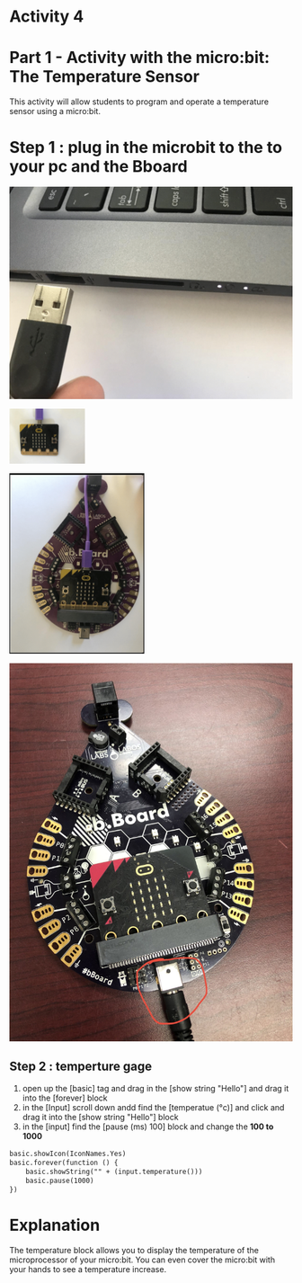 # **Activity 4**

# Part 1 - Activity with the micro:bit: The Temperature Sensor

This activity will allow students to program and operate a temperature sensor using a
micro:bit.

# Step 1 : plug in the microbit to the to your pc and the Bboard 

<!-- https://github.com/Brilliant-Labs/bboard-tuts-cybersecurity-3/blob/master/cybersec/activity-1/connect-microbit.gif?raw=true -->
![Click](https://github.com/Brilliant-Labs/bboard-tutorials-cybersecurity-v3/blob/main/Activity_1/connect-microbit.gif?raw=true "Click")

<!-- https://raw.githubusercontent.com/Brilliant-Labs/bboard-tutorials-cybersecurity-v3/main/Activity_1/micro.png -->
![Click](https://raw.githubusercontent.com/Brilliant-Labs/bboard-tutorials-cybersecurity-v3/main/Activity_1/micro.png)

<!-- https://raw.githubusercontent.com/Brilliant-Labs/bboard-tutorials-cybersecurity-v3/main/Activity_2/bborad.png -->
![Click](https://raw.githubusercontent.com/Brilliant-Labs/bboard-tutorials-cybersecurity-v3/main/Activity_2/bborad.png) 

<!-- https://raw.githubusercontent.com/Brilliant-Labs/bboard-tutorials-cybersecurity-v3/main/Activity_2/b.Board_power.JPG -->
![Click](https://raw.githubusercontent.com/Brilliant-Labs/bboard-tutorials-cybersecurity-v3/main/Activity_2/b.Board_power.JPG)

## Step 2 : temperture gage 
1. open up the [basic] tag and drag in the [show string "Hello"] and drag it into the [forever] block
2. in the [Input] scroll down andd find the [temperatue (°c)] and click and drag it into the [show string "Hello"] block
3. in the [input] find the [pause (ms) 100] block and change the **100 to 1000**

```
basic.showIcon(IconNames.Yes)
basic.forever(function () {
    basic.showString("" + (input.temperature()))
    basic.pause(1000)
})
```

# Explanation
The temperature block allows you to display the temperature of the microprocessor of your micro:bit. You can even cover the micro:bit with your hands to see a temperature increase.
